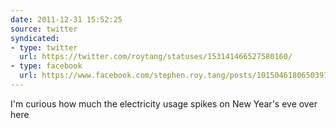 ```yaml
---
date: 2011-12-31 15:52:25
source: twitter
syndicated:
- type: twitter
  url: https://twitter.com/roytang/statuses/153141466527580160/
- type: facebook
  url: https://www.facebook.com/stephen.roy.tang/posts/10150461806503912
---
```


I'm curious how much the electricity usage spikes on New Year's eve over here
